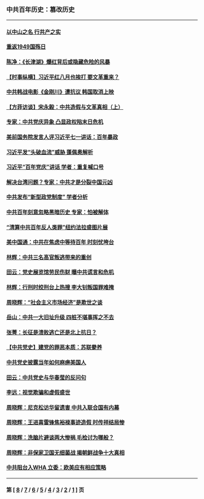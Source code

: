 ### 中共百年历史：篡改历史
---
#### [以中山之名 行共产之实](../../pages/nf1176115/n13346437.md?12120430) 
#### [重返1949国殇日](../../pages/nf1176115/n13346372.md?12120430) 
#### [陈净：《长津湖》爆红背后或隐藏危险的风暴](../../pages/nf1176115/n13314364.md?12120430) 
#### [【时事纵横】习近平红八月也挨打 要文革重来？](../../pages/nf1176115/n13231393.md?12120430) 
#### [中共韩战电影《金刚川》遭抗议 韩国取消上映](../../pages/nf1176115/n13219114.md?12120430) 
#### [【方菲访谈】宋永毅：中共造假与文革真相（上）](../../pages/nf1176115/n13200760.md?12120430) 
#### [专家：中共党庆异象 凸显政权陷末日危机](../../pages/nf1176115/n13067084.md?12120430) 
#### [美前国务院发言人评习近平七一讲话：百年暴政](../../pages/nf1176115/n13066986.md?12120430) 
#### [习近平发“头破血流”威胁 蓬佩奥解析](../../pages/nf1176115/n13063604.md?12120430) 
#### [习近平“百年党庆”讲话 学者：重复喊口号](../../pages/nf1176115/n13061411.md?12120430) 
#### [解决台湾问题？专家：中共才是分裂中国元凶](../../pages/nf1176115/n13060811.md?12120430) 
#### [中共发布“新型政党制度” 学者分析](../../pages/nf1176115/n13056354.md?12120430) 
#### [中共百年刻意忽略黑暗历史 专家：怕被解体](../../pages/nf1176115/n13056056.md?12120430) 
#### [“清算中共百年反人类罪”纽约法拉盛图片展](../../pages/nf1176115/n13052220.md?12120430) 
#### [美中国通：中共在焦虑中等待百年 时刻忧垮台](../../pages/nf1176115/n13048820.md?12120430) 
#### [林辉：中共三名高官叛逃带来的重创](../../pages/nf1176115/n13035206.md?12120430) 
#### [田云：党史展览馆劳民伤财 曝中共谎言和危机](../../pages/nf1176115/n13033900.md?12120430) 
#### [林辉：行刑时绞刑台上热搜 李大钊叛国罪难掩](../../pages/nf1176115/n13031965.md?12120430) 
#### [周晓辉：“社会主义市场经济”是欺世之谈](../../pages/nf1176115/n13024090.md?12120430) 
#### [岳山：中共一大旧址升级 四桩不堪事挥之不去](../../pages/nf1176115/n13021697.md?12120430) 
#### [张菁：长征是溃败逃亡还是北上抗日？](../../pages/nf1176115/n13020585.md?12120430) 
#### [【中共党史】建党的罪恶本质：苏联豢养](../../pages/nf1176115/n13011888.md?12120430) 
#### [中共党史披露当年如何麻痹美国人](../../pages/nf1176115/n12966400.md?12120430) 
#### [田云：中共党史与华春莹的反问句](../../pages/nf1176115/n12765178.md?12120430) 
#### [李远：视觉欺骗和虚假盛世](../../pages/nf1176115/n12993376.md?12120430) 
#### [周晓辉：尼克松访华留遗害 中共入联合国有内幕](../../pages/nf1176115/n12991422.md?12120430) 
#### [周晓辉：王进喜雷锋焦裕禄事迹造假 时传祥结局惨](../../pages/nf1176115/n12985497.md?12120430) 
#### [周晓辉：洗脑片避谈两大惨祸 毛检讨为哪般？](../../pages/nf1176115/n12971285.md?12120430) 
#### [周晓辉：非保家卫国无细菌战 揭朝鲜战争十大真相](../../pages/nf1176115/n12954161.md?12120430) 
#### [中共阻台入WHA 立委：欧美应有相应策略](../../pages/nf1176115/n12939343.md?12120430) 

---
#### 第 [ [8](./8.md?12120430) / [7](./7.md?12120430) / [6](./6.md?12120430) / [5](./5.md?12120430) / [4](./4.md?12120430) / [3](./3.md?12120430) / [2](./2.md?12120430) / [1](./1.md?12120430) ] 页
